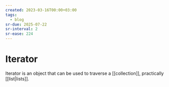 ```yaml
---
created: 2023-03-16T00:00+03:00
tags:
  - blog
sr-due: 2025-07-22
sr-interval: 2
sr-ease: 224
---
```


# Iterator

Iterator is an object that can be used to traverse a [[collection]], practically [[list|lists]].
